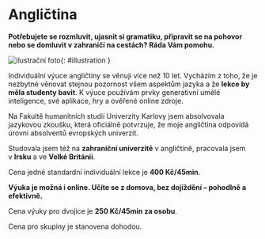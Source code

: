 [//]: # (##NAME## anglictina)
[//]: # (##MENUITEM## Angličtina)
[//]: # (##DESCRIPTION## angličtina)
[//]: # (##QUOTE## quotes-anglictina)

# Angličtina

**Potřebujete se rozmluvit, ujasnit si gramatiku, připravit se na pohovor nebo se domluvit v zahraničí na cestách? Ráda Vám pomohu.**

![ilustrační foto](/images/anglictina.jpg){: #illustration }

Individuální výuce angličtiny se věnuji více než 10 let. Vycházím z toho,&nbsp;že je nezbytné věnovat stejnou pozornost všem aspektům jazyka a že **lekce by měla studenty bavit**. K výuce používám prvky generativní umělé inteligence, své aplikace, hry a ověřené online zdroje.

Na Fakultě humanitních studií Univerzity Karlovy jsem absolvovala jazykovou zkoušku, která oficiálně potvrzuje, že moje angličtina odpovídá úrovni absolventů evropských univerzit.

Studovala jsem též na **zahraniční univerzitě** v&nbsp;angličtině, pracovala jsem v&nbsp;**Irsku** a&nbsp;ve **Velké Británii**.

Cena jedné standardní individuální lekce je **400 Kč/45min**.

**Výuka je možná i online. Učíte se z domova, bez dojíždění – pohodlně a efektivně.**

Cena výuky pro dvojice je **250 Kč/45min za osobu**.

Cena pro skupiny je stanovena dohodou.


